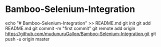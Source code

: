 # Bamboo-Selenium-Integration
echo "# Bamboo-Selenium-Integration" >> README.md
git init
git add README.md
git commit -m "first commit"
git remote add origin https://github.com/mudunuruGallop/Bamboo-Selenium-Integration.git
git push -u origin master

